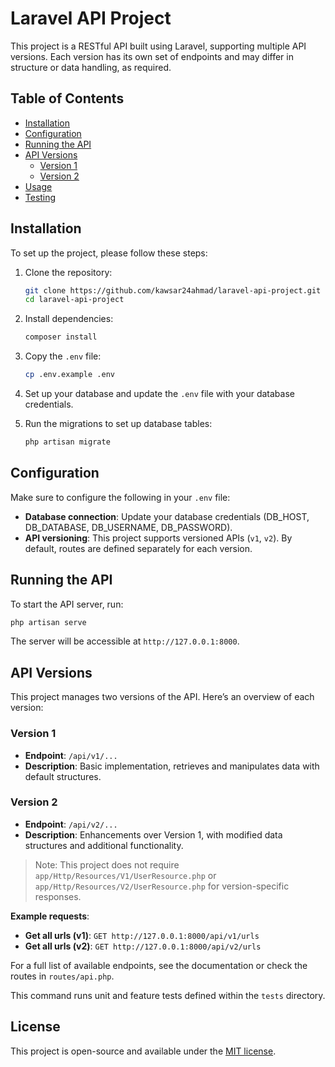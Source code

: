 
# Laravel API Project

This project is a RESTful API built using Laravel, supporting multiple API versions. Each version has its own set of endpoints and may differ in structure or data handling, as required.

## Table of Contents

- [Installation](#installation)
- [Configuration](#configuration)
- [Running the API](#running-the-api)
- [API Versions](#api-versions)
  - [Version 1](#version-1)
  - [Version 2](#version-2)
- [Usage](#usage)
- [Testing](#testing)

## Installation

To set up the project, please follow these steps:

1. Clone the repository:
    ```bash
    git clone https://github.com/kawsar24ahmad/laravel-api-project.git
    cd laravel-api-project
    ```

2. Install dependencies:
    ```bash
    composer install
    ```

3. Copy the `.env` file:
    ```bash
    cp .env.example .env
    ```

4. Set up your database and update the `.env` file with your database credentials.

5. Run the migrations to set up database tables:
    ```bash
    php artisan migrate
    ```

## Configuration

Make sure to configure the following in your `.env` file:

- **Database connection**: Update your database credentials (DB_HOST, DB_DATABASE, DB_USERNAME, DB_PASSWORD).
- **API versioning**: This project supports versioned APIs (`v1`, `v2`). By default, routes are defined separately for each version.

## Running the API

To start the API server, run:

```bash
php artisan serve
```

The server will be accessible at `http://127.0.0.1:8000`.

## API Versions

This project manages two versions of the API. Here’s an overview of each version:

### Version 1

- **Endpoint**: `/api/v1/...`
- **Description**: Basic implementation, retrieves and manipulates data with default structures.

### Version 2

- **Endpoint**: `/api/v2/...`
- **Description**: Enhancements over Version 1, with modified data structures and additional functionality.

> Note: This project does not require `app/Http/Resources/V1/UserResource.php` or `app/Http/Resources/V2/UserResource.php` for version-specific responses.


**Example requests**:

- **Get all urls (v1)**: `GET http://127.0.0.1:8000/api/v1/urls`
- **Get all urls (v2)**: `GET http://127.0.0.1:8000/api/v2/urls`

For a full list of available endpoints, see the documentation or check the routes in `routes/api.php`.


This command runs unit and feature tests defined within the `tests` directory.

## License

This project is open-source and available under the [MIT license](LICENSE).
